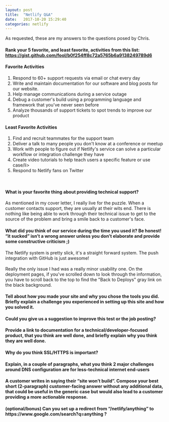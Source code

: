 ```yaml
---
layout: post
title:  "Netlify Q&A"
date:   2017-10-20 15:29:40
categories: netlify
---
```

As requested, these are my answers to the questions posed by Chris.
<!--more-->
<h4>Rank your 5 favorite, and least favorite, activities from this list:<br>
<a href="https://gist.github.com/fool/b0f254ff8c72a5765b6a9138249789d6" target="_blank">https://gist.github.com/fool/b0f254ff8c72a5765b6a9138249789d6</a></h4>
<h4>Favorite Activities</h4>
<ol>
<li>Respond to 60+ support requests via email or chat every day</li>
<li>Write and maintain documentation for our software and blog posts for our website.</li>
<li>Help manage communications during a service outage</li>
<li>Debug a customer's build using a programming language and framework that you've never seen before</li>
<li>Analyze thousands of support tickets to spot trends to improve our product</li>
</ol>

<h4>Least Favorite Activities</h4>
<ol>
<li>Find and recruit teammates for the support team</li>
<li>Deliver a talk to many people you don't know at a conference or meetup</li>
<li>Work with people to figure out if Netlify's service can solve a particular workflow or integration challenge they have</li>
<li>Create video tutorials to help teach users a specific feature or use case/li>
<li>Respond to Netlify fans on Twitter</li>
</ol>
<br />
<h4>What is your favorite thing about providing technical support?</h4>
As mentioned in my cover letter, I really live for the puzzle.  When a customer contacts support, they are usually at their wits end.  There is nothing like being able to work through their technical issue to get to the source of the problem and bring a smile back to a customer's face.

<h4>What did you think of our service during the time you used it?  Be honest!  “it sucked” isn’t a wrong answer unless you don’t elaborate and provide some constructive criticism ;)</h4>
The Netlify system is pretty slick, it's a straight forward system.  The push integration with GitHub is just awesome!
<br><br>
Really the only issue I had was a really minor usability one.  On the deployment pages, if you've scrolled down to look through the information, you have to scroll back to the top to find the "Back to Deploys" gray link on the black background.

<h4>Tell about how you made your site and why you chose the tools you did.  Briefly explain a challenge you experienced in setting up this site and how you solved it.</h4>

<h4>Could you give us a suggestion to improve this test or the job posting?</h4>

<h4>Provide a link to documentation for a technical/developer-focused product, that you think are well done, and briefly explain why you think they are well done.</h4>

<h4>Why do you think SSL/HTTPS is important?</h4>

<h4>Explain, in a couple of paragraphs, what you think 2 major challenges around DNS configuration are for less-technical internet end-users</h4>

<h4>A customer writes in saying their “site won’t build”.  Compose your best short (2-paragraph) customer-facing answer without any additional data, that could be useful in the generic case but would also lead to a customer providing a more actionable response.</h4>

<h4>(optional/bonus) Can you set up a redirect from “/netlify/anything” to https://www.google.com/search?q=anything ?</h4>
